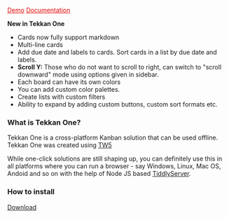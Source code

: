 <a href="https://ibnishak.github.io/Tekkan/Tekkan%20Demo.html" style="color:#e60909;" target="_blank">Demo</a>
<a href="https://ibnishak.github.io/Tekkan/" style="color:#e60909;" target="_blank">Documentation</a>


**New in Tekkan One**

* Cards now fully support markdown
* Multi-line cards
* Add due date and labels to cards. Sort cards in a list by due date and labels.
* **Scroll Y:** Those who do not want to scroll to right, can switch to "scroll downward" mode using options given in sidebar.
* Each board can have its own colors
* You can add custom color palettes.
* Create lists with custom filters
* Ability to expand by adding custom buttons, custom sort formats etc.

### What is Tekkan One?

Tekkan One is a cross-platform Kanban solution that can be used offline. Tekkan One was created using  <a href="http://tiddlywiki.com/" target="_blank">TW5</a>

While one-click solutions are still shaping up, you can definitely use this in all platforms where you can run a browser - say Windows, Linux, Mac OS, Andoid and so on with the help of Node JS based <a href="https://github.com/Arlen22/TiddlyServer" target="_blank">TiddlyServer</a>.


### How to install

<a href="https://ibnishak.github.io/Tekkan/Tekkan%20Empty.html" download="Tekkan One.html">Download</a>

